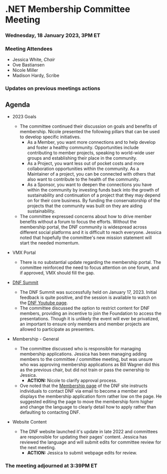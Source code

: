# .NET Membership Committee Meeting

### Wednesday, 18 January 2023, 3PM ET 

### Meeting Attendees

* Jessica White, *Chair*
* Ove Bastiansen
* Nicole Miller
* Madison Hardy, Scribe

### Updates on previous meetings actions

## Agenda

* 2023 Goals
    * The committee continued their discussion on goals and benefits of membership. Nicole presented the following pillars that can be used to develop specific initiatives.
        * As a Member, you want more connections and to help develop and foster a healthy community. Opportunities include contributing to member projects, speaking to world-wide user groups and establishing their place in the community.
        * As a Project, you want less out of pocket costs and more collaboration opportunities within the community. As a Maintainer of a project, you can be connected with others that also want to contribute to the health of the community.
        * As a Sponsor, you want to deepen the connections you have within the community by investing funds back into the growth of sustainability and continuation of a project that they may depend on for their core business. By funding the conservatorship of the projects that the community was built on they are aiding sustainability.
    * The committee expressed concerns about how to drive member benefits without a forum to focus the efforts. Without the membership portal, the DNF community is widespread across different social platforms and it is difficult to reach everyone. Jessica noted that hopefully the committee's new mission statement will start the needed momentum.

* VMX Portal
    * There is no substantial update regarding the membership portal. The committee reinforced the need to focus attention on one forum, and if approved, VMX should fill the gap.

* [DNF Summit](https://www.dnfsummit.org/)
    * The DNF Summit was successfully held on January 17, 2023. Initial feedback is quite positive, and the session is available to watch on the [DNF Youtube page](https://www.youtube.com/embed/LHCi6i3P0xA).
    * The committee discussed the option to restrict content for DNF members, providing an incentive to join the Foundation to access the presentations. Though it is unlikely the event will ever be privatized, an important to ensure only members and member projects are allowed to participate as presenters.

* Membership - General
    * The committee discussed who is responsible for managing membership applications. Jessica has been managing adding members to the committee / committee meeting, but was unsure who was approving membership applications as Bill Wagner did this as the previous chair, but did not train or pass the ownership to Jessica.
        * **ACTION:** Nicole to clarify approval process.
    * Ove noted that the [Membership page](https://dotnetfoundation.org/membership/become-a-member) of the DNF site instructs individuals to contact DNF via email to become a member and displays the membership application form rather low on the page. He suggested editing the page to move the membership form higher and change the language to clearly detail how to apply rather than defaulting to contacting DNF.

* Website Content
    * The DNF website launched it's update in late 2022 and committees are responsible for updating their pages' content. Jessica has reviewed the language and will submit edits for committee review for the next meeting.
        * **ACTION:** Jessica to submit webpage edits for review.


### The meeting adjourned at 3:39PM ET
